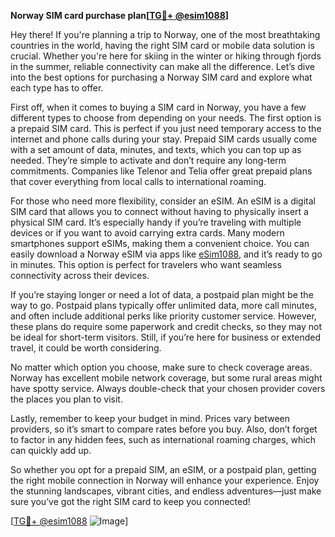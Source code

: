 **Norway SIM card purchase plan[[TG💪+ @esim1088](https://t.me/s/esim1088)]**

Hey there! If you're planning a trip to Norway, one of the most breathtaking countries in the world, having the right SIM card or mobile data solution is crucial. Whether you're here for skiing in the winter or hiking through fjords in the summer, reliable connectivity can make all the difference. Let’s dive into the best options for purchasing a Norway SIM card and explore what each type has to offer.

First off, when it comes to buying a SIM card in Norway, you have a few different types to choose from depending on your needs. The first option is a prepaid SIM card. This is perfect if you just need temporary access to the internet and phone calls during your stay. Prepaid SIM cards usually come with a set amount of data, minutes, and texts, which you can top up as needed. They’re simple to activate and don’t require any long-term commitments. Companies like Telenor and Telia offer great prepaid plans that cover everything from local calls to international roaming.

For those who need more flexibility, consider an eSIM. An eSIM is a digital SIM card that allows you to connect without having to physically insert a physical SIM card. It’s especially handy if you’re traveling with multiple devices or if you want to avoid carrying extra cards. Many modern smartphones support eSIMs, making them a convenient choice. You can easily download a Norway eSIM via apps like [eSim1088](https://t.me/s/esim1088), and it’s ready to go in minutes. This option is perfect for travelers who want seamless connectivity across their devices.

If you’re staying longer or need a lot of data, a postpaid plan might be the way to go. Postpaid plans typically offer unlimited data, more call minutes, and often include additional perks like priority customer service. However, these plans do require some paperwork and credit checks, so they may not be ideal for short-term visitors. Still, if you’re here for business or extended travel, it could be worth considering.

No matter which option you choose, make sure to check coverage areas. Norway has excellent mobile network coverage, but some rural areas might have spotty service. Always double-check that your chosen provider covers the places you plan to visit.

Lastly, remember to keep your budget in mind. Prices vary between providers, so it’s smart to compare rates before you buy. Also, don’t forget to factor in any hidden fees, such as international roaming charges, which can quickly add up.

So whether you opt for a prepaid SIM, an eSIM, or a postpaid plan, getting the right mobile connection in Norway will enhance your experience. Enjoy the stunning landscapes, vibrant cities, and endless adventures—just make sure you’ve got the right SIM card to keep you connected!

[[TG💪+ @esim1088](https://t.me/s/esim1088) ![Image](https://i.postimg.cc/Y0z9fWf4/image.png)]